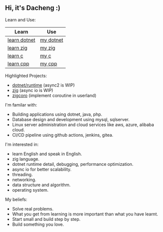 ## Hi, it's Dacheng :)

Learn and Use:

| Learn | Use |
| --- | --- |
| [learn dotnet](https://github.com/dacheng-learn/dotnet) | [my dotnet](https://github.com/dacheng-dotnet) |
| [learn zig](https://github.com/dacheng-learn/zig) | [my zig](https://github.com/dacheng-zig) |
| [learn c](https://github.com/dacheng-learn/c) | [my c](https://github.com/dacheng-c) |
| [learn cpp](https://github.com/dacheng-learn/cpp) | [my cpp](https://github.com/dacheng-cpp) |

Highlighted Projects:
- [dotnet/runtime](https://github.com/dotnet/runtime) (async2 is WIP)
- [zig](https://github.com/ziglang/zig) (async io is WIP)
- [zigcoro](https://github.com/rsepassi/zigcoro) (implement coroutine in userland)

I'm familar with:
- Building applications using dotnet, java, php.
- Database design and development using mysql, sqlserver.
- Linux server administration and cloud services like aws, azure, alibaba cloud.
- CI/CD pipeline using github actions, jenkins, gitea.

I'm interested in:
- learn English and speak in English.
- zig language.
- dotnet runtime detail, debugging, performance optimization.
- async io for better scalability.
- threading.
- networking.
- data structure and algorithm.
- operating system.

My beliefs:
- Solve real problems.
- What you get from learning is more important than what you have learnt.
- Start small and build step by step.
- Build something you love.
